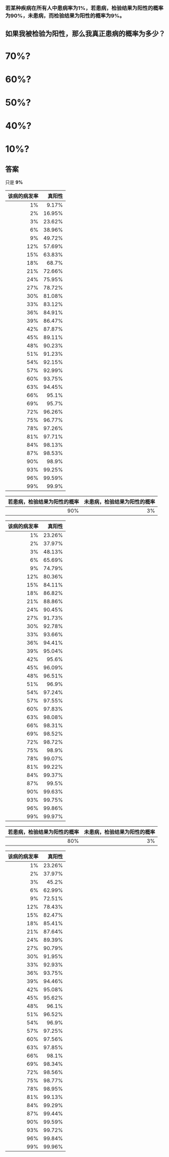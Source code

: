 ### 若某种疾病在所有人中患病率为1%，若患病，检验结果为阳性的概率为90%，未患病，而检验结果为阳性的概率为9%。

## 如果我被检验为阳性，那么我真正患病的概率为多少？

# 70%?
# 60%?
# 50%?
# 40%?
# 10%?






## 答案
只是 **9%**

该病的病发率  | 真阳性 
----:|------:
1%   |  9.17%
2%   |  16.95%
3%   |  23.62%
6%   |  38.96%
9%   |  49.72%
12%  |  57.69%
15%  |  63.83%
18%  |  68.7%
21%  |  72.66%
24%  |  75.95%
27%  |  78.72%
30%  |  81.08%
33%  |  83.12%
36%  |  84.91%
39%  |  86.47%
42%  |  87.87%
45%  |  89.11%
48%  |  90.23%
51%  |  91.23%
54%  |  92.15%
57%  |  92.99%
60%  |  93.75%
63%  |  94.45%
66%  |  95.1%
69%  |  95.7%
72%  |  96.26%
75%  |  96.77%
78%  |  97.26%
81%  |  97.71%
84%  |  98.13%
87%  |  98.53%
90%  |  98.9%
93%  |  99.25%
96%  |  99.59%
99%  |  99.9%



若患病，检验结果为阳性的概率  | 未患病，检验结果为阳性的概率
----:|------:
90%   |  3%

该病的病发率  | 真阳性 
----:|------:
1%   |  23.26%
2%   |  37.97%
3%   |  48.13%
6%   |  65.69%
9%   |  74.79%
12%  |  80.36%
15%  |  84.11%
18%  |  86.82%
21%  |  88.86%
24%  |  90.45%
27%  |  91.73%
30%  |  92.78%
33%  |  93.66%
36%  |  94.41%
39%  |  95.04%
42%  |  95.6%
45%  |  96.09%
48%  |  96.51%
51%  |  96.9%
54%  |  97.24%
57%  |  97.55%
60%  |  97.83%
63%  |  98.08%
66%  |  98.31%
69%  |  98.52%
72%  |  98.72%
75%  |  98.9%
78%  |  99.07%
81%  |  99.22%
84%  |  99.37%
87%  |  99.5%
90%  |  99.63%
93%  |  99.75%
96%  |  99.86%
99%  |  99.97%


若患病，检验结果为阳性的概率  | 未患病，检验结果为阳性的概率
----:|------:
80%   |  3%

该病的病发率  | 真阳性 
----:|------:
1%   |  23.26%
2%   |  37.97%
3%   |  45.2%
6%   |  62.99%
9%   |  72.51%
12%  |  78.43%
15%  |  82.47%
18%  |  85.41%
21%  |  87.64%
24%  |  89.39%
27%  |  90.79%
30%  |  91.95%
33%  |  92.93%
36%  |  93.75%
39%  |  94.46%
42%  |  95.08%
45%  |  95.62%
48%  |  96.1%
51%  |  96.52%
54%  |  96.9%
57%  |  97.25%
60%  |  97.56%
63%  |  97.85%
66%  |  98.1%
69%  |  98.34%
72%  |  98.56%
75%  |  98.77%
78%  |  98.95%
81%  |  99.13%
84%  |  99.29%
87%  |  99.44%
90%  |  99.59%
93%  |  99.72%
96%  |  99.84%
99%  |  99.96%
